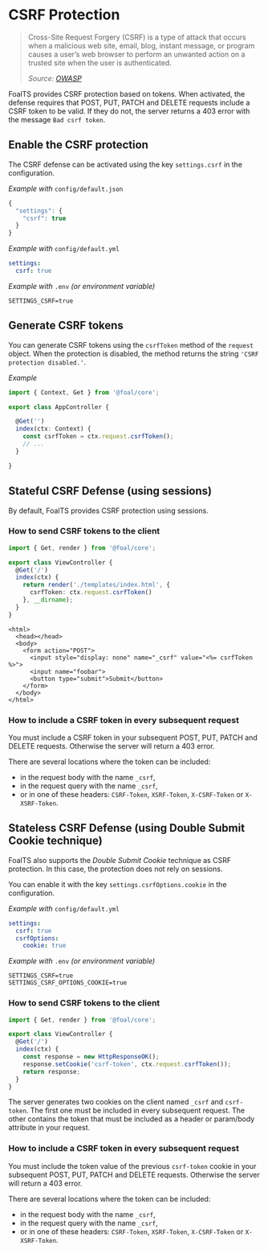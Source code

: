# CSRF Protection

> Cross-Site Request Forgery \(CSRF\) is a type of attack that occurs when a malicious web site, email, blog, instant message, or program causes a user’s web browser to perform an unwanted action on a trusted site when the user is authenticated.
>
> _Source:_ [_OWASP_](https://github.com/OWASP/CheatSheetSeries/blob/master/cheatsheets/Cross-Site_Request_Forgery_Prevention_Cheat_Sheet.md)

FoalTS provides CSRF protection based on tokens. When activated, the defense requires that POST, PUT, PATCH and DELETE requests include a CSRF token to be valid. If they do not, the server returns a 403 error with the message `Bad csrf token`.

## Enable the CSRF protection

The CSRF defense can be activated using the key `settings.csrf` in the configuration.

_Example with_ `config/default.json`

```javascript
{
  "settings": {
    "csrf": true
  }
}
```

_Example with_ `config/default.yml`

```yaml
settings:
  csrf: true
```

_Example with_ `.env` _\(or environment variable\)_

```text
SETTINGS_CSRF=true
```

## Generate CSRF tokens

You can generate CSRF tokens using the `csrfToken` method of the `request` object. When the protection is disabled, the method returns the string `'CSRF protection disabled.'`.

_Example_

```typescript
import { Context, Get } from '@foal/core';

export class AppController {

  @Get('')
  index(ctx: Context) {
    const csrfToken = ctx.request.csrfToken();
    // ...
  }

}
```

## Stateful CSRF Defense \(using sessions\)

By default, FoalTS provides CSRF protection using sessions.

### How to send CSRF tokens to the client

```typescript
import { Get, render } from '@foal/core';

export class ViewController {
  @Get('/')
  index(ctx) {
    return render('./templates/index.html', {
      csrfToken: ctx.request.csrfToken()
    }, __dirname);
  }
}
```

```markup
<html>
  <head></head>
  <body>
    <form action="POST">
      <input style="display: none" name="_csrf" value="<%= csrfToken %>">
      <input name="foobar">
      <button type="submit">Submit</button>
    </form>
  </body>
</html>
```

### How to include a CSRF token in every subsequent request

You must include a CSRF token in your subsequent POST, PUT, PATCH and DELETE requests. Otherwise the server will return a 403 error.

There are several locations where the token can be included:

* in the request body with the name `_csrf`,
* in the request query with the name `_csrf`,
* or in one of these headers: `CSRF-Token`, `XSRF-Token`, `X-CSRF-Token` or `X-XSRF-Token`.

## Stateless CSRF Defense \(using Double Submit Cookie technique\)

FoalTS also supports the _Double Submit Cookie_ technique as CSRF protection. In this case, the protection does not rely on sessions.

You can enable it with the key `settings.csrfOptions.cookie` in the configuration.

_Example with_ `config/default.yml`

```yaml
settings:
  csrf: true
  csrfOptions:
    cookie: true
```

_Example with_ `.env` _\(or environment variable\)_

```text
SETTINGS_CSRF=true
SETTINGS_CSRF_OPTIONS_COOKIE=true
```

### How to send CSRF tokens to the client

```typescript
import { Get, render } from '@foal/core';

export class ViewController {
  @Get('/')
  index(ctx) {
    const response = new HttpResponseOK();
    response.setCookie('csrf-token', ctx.request.csrfToken());
    return response;
  }
}
```

The server generates two cookies on the client named `_csrf` and `csrf-token`. The first one must be included in every subsequent request. The other contains the token that must be included as a header or param/body attribute in your request.

### How to include a CSRF token in every subsequent request

You must include the token value of the previous `csrf-token` cookie in your subsequent POST, PUT, PATCH and DELETE requests. Otherwise the server will return a 403 error.

There are several locations where the token can be included:

* in the request body with the name `_csrf`,
* in the request query with the name `_csrf`,
* or in one of these headers: `CSRF-Token`, `XSRF-Token`, `X-CSRF-Token` or `X-XSRF-Token`.

